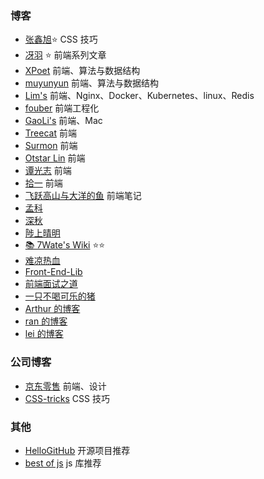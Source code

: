 ### 博客

- [张鑫旭](https://www.zhangxinxu.com/)⭐ CSS 技巧
- [冴羽](https://github.com/mqyqingfeng/Blog) ⭐ 前端系列文章
- [XPoet](https://xpoet.cn/archives/) 前端、算法与数据结构
- [muyunyun](https://muyunyun.cn/) 前端、算法与数据结构
- [Lim's](https://limsanity.github.io/) 前端、Nginx、Docker、Kubernetes、linux、Redis
- [fouber](https://github.com/fouber/blog) 前端工程化
- [GaoLi's](https://gaoli.me/) 前端、Mac
- [Treecat](https://treecat.cn/#/home) 前端
- [Surmon](https://surmon.me/) 前端
- [Otstar Lin](https://blog.ixk.me/) 前端
- [谭光志](https://github.com/woai3c/Front-end-articles) 前端
- [拾一](https://innei.in/) 前端
- [飞跃高山与大洋的鱼](https://docs.shanyuhai.top/) 前端笔记
- [孟科](https://www.mengke.me/)
- [深秋](https://www.lateautumn.cn/)
- [陟上晴明](https://yogwang.site/)
- [📚 7Wate's Wiki](https://wiki.7wate.com/) ⭐⭐
- [难凉热血 ](https://nlrx-wjc.github.io/Blog/)
- [Front-End-Lib](https://willbchang.notion.site/willbchang/Front-End-Lib-641a7f4ffdc643239155757324fdce02)
- [前端面试之道](https://wangtunan.github.io/blog/interview/#%E9%97%AD%E5%8C%85)
- [一只不喝可乐的猪](https://zt0729.xyz/)
- [Arthur 的博客](https://ffffourwood.cn/)
- [ran 的博客](https://chaxus.github.io/ran/)
- [lei 的博客](https://leilog.io/posts/)

### 公司博客

- [京东零售](https://jelly.jd.com/) 前端、设计
- [CSS-tricks](https://css-tricks.com/) CSS 技巧

### 其他
- [HelloGitHub](https://hellogithub.com/) 开源项目推荐
- [best of js](https://bestofjs.org/) js 库推荐
<!-- https://www.skyzh.dev/about/ -->

<!-- https://jasonkayzk.github.io/ -->
<!-- https://godbasin.github.io/front-end-playground/front-end-basic/performance/front-end-performance-optimization.html#%E6%97%B6%E9%97%B4%E8%A7%92%E5%BA%A6%E4%BC%98%E5%8C%96-%E5%87%8F%E5%B0%91%E8%80%97%E6%97%B6 -->
